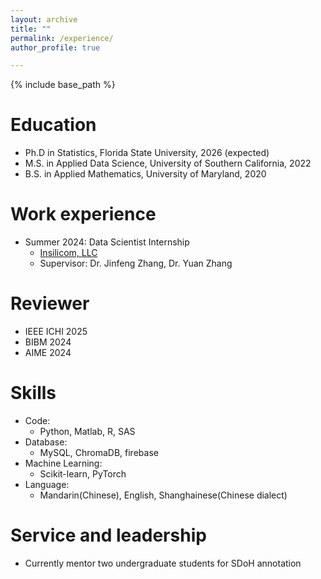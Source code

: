 ```yaml
---
layout: archive
title: ""
permalink: /experience/
author_profile: true

---
```


{% include base_path %}

Education
======
* Ph.D in Statistics, Florida State University, 2026 (expected)
* M.S. in Applied Data Science, University of Southern California, 2022
* B.S. in Applied Mathematics, University of Maryland, 2020

Work experience
======
* Summer 2024: Data Scientist Internship
  * [Insilicom, LLC](https://www.insilicom.com/)
  * Supervisor: Dr. Jinfeng Zhang, Dr. Yuan Zhang

Reviewer
======
* IEEE ICHI 2025
* BIBM 2024
* AIME 2024

Skills
======
* Code:
  * Python, Matlab, R, SAS
* Database:
  * MySQL, ChromaDB, firebase
* Machine Learning:
  * Scikit-learn, PyTorch
* Language:
  * Mandarin(Chinese), English, Shanghainese(Chinese dialect)


Service and leadership
======
* Currently mentor two undergraduate students for SDoH annotation
